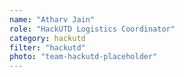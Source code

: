 ```yaml
---
name: "Atharv Jain"
role: "HackUTD Logistics Coordinator"
category: hackutd
filter: "hackutd"
photo: "team-hackutd-placeholder"
---
```

